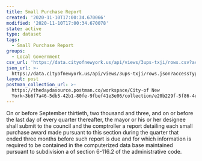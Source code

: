 ```yaml
---
title: Small Purchase Report
created: '2020-11-10T17:00:34.670066'
modified: '2020-11-10T17:00:34.670078'
state: active
type: dataset
tags:
  - Small Purchase Report
groups:
  - Local Government
csv_url: 'https://data.cityofnewyork.us/api/views/3ups-txji/rows.csv?accessType=DOWNLOAD'
json_url: >-
  https://data.cityofnewyork.us/api/views/3ups-txji/rows.json?accessType=DOWNLOAD
layout: post
postman_collection_url: >-
  https://thedaydasource.postman.co/workspace/City-of New
  York~3b6f7a46-5db5-42b1-80fe-9fbef41e3e06/collection/e20b229f-5f86-4ed1-8cac-21f729ccb523
---
```

On or before September thirtieth, two thousand and three, and on or before the last day of every quarter thereafter, the mayor or his or her designee shall submit to the council and the comptroller a report detailing each small purchase award made pursuant to this section during the quarter that ended three months before such report is due and for which information is required to be contained in the computerized data base maintained pursuant to subdivision a of section 6-116.2 of the administrative code.
